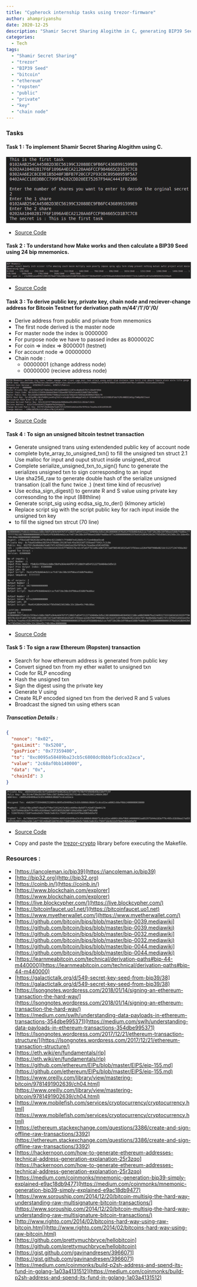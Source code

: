```yaml
---
title: "Cypherock internship tasks using trezor-firmware"
author: ahampriyanshu
date: 2020-12-25
description: "Shamir Secret Sharing Alogithm in C, generating BIP39 Seed using 24 bip mnemonics, To derive public key, private key, chain node and reciever and change address for Bitcoin Testnet, To sign an unsigned bitcoin testnet transaction. To sign a raw Ethereum (Ropsten) transaction."
categories:
  - Tech
tags:
  - "Shamir Secret Sharing"
  - "trezor"
  - "BIP39 Seed"
  - "bitcoin"
  - "ethereum"
  - "ropsten"
  - "public"
  - "private"
  - "key"
  - "chain node"
---
```


### Tasks

#### Task 1 : To implement Shamir Secret Sharing Alogithm using C.

![task 1](https://github.com/ahampriyanshu/meta/blob/main/intern/1.png?raw=true)

- [Source Code](https://github.com/ahampriyanshu/trying-something-new/tree/master/intern/crypto/task1)

#### Task 2 : To understand how Make works and then calculate a BIP39 Seed using 24 bip mnemonics.

![task 2](https://github.com/ahampriyanshu/meta/blob/main/intern/2.png?raw=true)

- [Source Code](https://github.com/ahampriyanshu/trying-something-new/tree/master/intern/crypto/task2)

#### Task 3 : To derive public key, private key, chain node and reciever-change address for Bitcoin Testnet for derivation path m/44'/1'/0'/0/

- Derive address from public and private from mnemonics
- The first node derived is the master node
- For master node the index is 0000000
- For purpose node we have to passed index as 8000002C
- For coin => index => 8000001 (testnet)
- For account node => 00000000
- Chain node :
  - 00000001 (change address node)
  - 00000000 (recieve address node)

![task 3](https://github.com/ahampriyanshu/meta/blob/main/intern/3.png?raw=true)

- [Source Code](https://github.com/ahampriyanshu/trying-something-new/tree/master/intern/crypto/task3)

#### Task 4 : To sign an unsigned bitcoin testnet transaction

- Generate unsigned trans using extendended public key of account node
- complete byte_array_to_unsigned_txn() to fill the unsigned txn struct
  2.1 Use malloc for input and ouput struct inside unsigned_strcut
- Complete serialize_unsigned_txn_to_sign() func to generate the serializes unsigned txn to sign corresponding to an input
- Use sha256_raw to generate double hash of the serialize unsigned transation (call the func twice .) (next time kind of recusrive)
- Use ecdsa_sign_digest() to genrate R and S value using private key corresonding to the input (88thline)
- Generate script_sig using ecdsa_sig_to_der() (klmoney article)
- Replace script sig with the script public key for rach input inside the unsigned txn key
- to fill the signed txn strcut (70 line)

![task 4](https://github.com/ahampriyanshu/meta/blob/main/intern/4.png?raw=true)

- [Source Code](https://github.com/ahampriyanshu/trying-something-new/tree/master/intern/crypto/task4)

#### Task 5 : To sign a raw Ethereum (Ropsten) transaction

- Search for how ethereum address is generated from public key
- Convert signed txn from my ether wallet to unsigned txn
- Code for RLP encoding
- Hash the unsigned txn
- Sign the digest using the private key
- Generate V using
- Create RLP encoded signed txn from the derived R and S values
- Broadcast the signed txn using ethers scan

##### Transcation Details :

```json
{
  "nonce": "0x02",
  "gasLimit": "0x5208",
  "gasPrice": "0x77359400",
  "to": "0xc0095a58489ba23cb5c6808dc0bbbf1cdca32aca",
  "value": "2c68af0bb140000",
  "data": "0x",
  "chainId": 3
}
```

![task 5](https://github.com/ahampriyanshu/meta/blob/main/intern/5.png?raw=true)

- [Source Code](https://github.com/ahampriyanshu/trying-something-new/tree/master/intern/crypto/task5)

- Copy and paste the [trezor-crypto](https://github.com/ahampriyanshu/trying-something-new/tree/master/intern/crypto/crypto) library before executing the Makefile.

### Resources :

- [https://iancoleman.io/bip39](https://iancoleman.io/bip39)
- [http://bip32.org](http://bip32.org)
- [https://coinb.in/](https://coinb.in/)
- [https://www.blockchain.com/explorer](https://www.blockchain.com/explorer)
- [https://live.blockcypher.com/](https://live.blockcypher.com/)
- [https://bitcoinfaucet.uo1.net/](https://bitcoinfaucet.uo1.net)
- [https://www.myetherwallet.com/](https://www.myetherwallet.com/)
- [https://github.com/bitcoin/bips/blob/master/bip-0039.mediawiki](https://github.com/bitcoin/bips/blob/master/bip-0039.mediawiki)
- [https://github.com/bitcoin/bips/blob/master/bip-0032.mediawiki](https://github.com/bitcoin/bips/blob/master/bip-0032.mediawiki)
- [https://github.com/bitcoin/bips/blob/master/bip-0044.mediawiki](https://github.com/bitcoin/bips/blob/master/bip-0044.mediawiki)
- [https://learnmeabitcoin.com/technical/derivation-paths#bip-44-m440000](https://learnmeabitcoin.com/technical/derivation-paths#bip-44-m440000)
- [https://galactictalk.org/d/549-secret-key-seed-from-bip39/38](https://galactictalk.org/d/549-secret-key-seed-from-bip39/38)
- [https://lsongnotes.wordpress.com/2018/01/14/signing-an-ethereum-transaction-the-hard-way/](https://lsongnotes.wordpress.com/2018/01/14/signing-an-ethereum-transaction-the-hard-way/)
- [https://medium.com/swlh/understanding-data-payloads-in-ethereum-transactions-354dbe995371](https://medium.com/swlh/understanding-data-payloads-in-ethereum-transactions-354dbe995371)
- [https://lsongnotes.wordpress.com/2017/12/21/ethereum-transaction-structure/](https://lsongnotes.wordpress.com/2017/12/21/ethereum-transaction-structure/)
- [https://eth.wiki/en/fundamentals/rlp](https://eth.wiki/en/fundamentals/rlp)
- [https://github.com/ethereum/EIPs/blob/master/EIPS/eip-155.md](https://github.com/ethereum/EIPs/blob/master/EIPS/eip-155.md)
- [https://www.oreilly.com/library/view/mastering-bitcoin/9781491902639/ch04.html](https://www.oreilly.com/library/view/mastering-bitcoin/9781491902639/ch04.html)
- [https://www.mobilefish.com/services/cryptocurrency/cryptocurrency.html](https://www.mobilefish.com/services/cryptocurrency/cryptocurrency.html)
- [https://ethereum.stackexchange.com/questions/3386/create-and-sign-offline-raw-transactions/3392](https://ethereum.stackexchange.com/questions/3386/create-and-sign-offline-raw-transactions/3392)
- [https://hackernoon.com/how-to-generate-ethereum-addresses-technical-address-generation-explanation-25r3zqo](https://hackernoon.com/how-to-generate-ethereum-addresses-technical-address-generation-explanation-25r3zqo)
- [https://medium.com/coinmonks/mnemonic-generation-bip39-simply-explained-e9ac18db9477](https://medium.com/coinmonks/mnemonic-generation-bip39-simply-explained-e9ac18db9477)
- [https://www.soroushjp.com/2014/12/20/bitcoin-multisig-the-hard-way-understanding-raw-multisignature-bitcoin-transactions/](https://www.soroushjp.com/2014/12/20/bitcoin-multisig-the-hard-way-understanding-raw-multisignature-bitcoin-transactions/)
- [http://www.righto.com/2014/02/bitcoins-hard-way-using-raw-bitcoin.html](http://www.righto.com/2014/02/bitcoins-hard-way-using-raw-bitcoin.html)
- [https://github.com/prettymuchbryce/hellobitcoin](https://github.com/prettymuchbryce/hellobitcoin)
- [https://gist.github.com/gavinandresen/3966071](https://gist.github.com/gavinandresen/3966071)
- [https://medium.com/coinmonks/build-p2sh-address-and-spend-its-fund-in-golang-1a03a4131512](https://medium.com/coinmonks/build-p2sh-address-and-spend-its-fund-in-golang-1a03a4131512)
